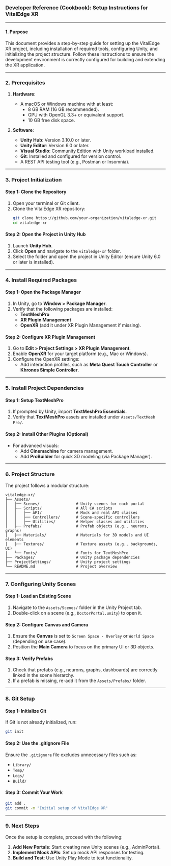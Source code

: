 ### **Developer Reference (Cookbook): Setup Instructions for VitalEdge XR**

---

#### **1. Purpose**
This document provides a step-by-step guide for setting up the VitalEdge XR project, including installation of required tools, configuring Unity, and initializing the project structure. Follow these instructions to ensure the development environment is correctly configured for building and extending the XR application.

---

### **2. Prerequisites**

1. **Hardware**:
   - A macOS or Windows machine with at least:
     - 8 GB RAM (16 GB recommended).
     - GPU with OpenGL 3.3+ or equivalent support.
     - 10 GB free disk space.

2. **Software**:
   - **Unity Hub**: Version 3.10.0 or later.
   - **Unity Editor**: Version 6.0 or later.
   - **Visual Studio**: Community Edition with Unity workload installed.
   - **Git**: Installed and configured for version control.
   - A REST API testing tool (e.g., Postman or Insomnia).

---

### **3. Project Initialization**

#### **Step 1: Clone the Repository**
1. Open your terminal or Git client.
2. Clone the VitalEdge XR repository:
   ```bash
   git clone https://github.com/your-organization/vitaledge-xr.git
   cd vitaledge-xr
   ```

#### **Step 2: Open the Project in Unity Hub**
1. Launch **Unity Hub**.
2. Click **Open** and navigate to the `vitaledge-xr` folder.
3. Select the folder and open the project in Unity Editor (ensure Unity 6.0 or later is installed).

---

### **4. Install Required Packages**

#### **Step 1: Open the Package Manager**
1. In Unity, go to **Window > Package Manager**.
2. Verify that the following packages are installed:
   - **TextMeshPro**
   - **XR Plugin Management**
   - **OpenXR** (add it under XR Plugin Management if missing).

#### **Step 2: Configure XR Plugin Management**
1. Go to **Edit > Project Settings > XR Plugin Management**.
2. Enable **OpenXR** for your target platform (e.g., Mac or Windows).
3. Configure the OpenXR settings:
   - Add interaction profiles, such as **Meta Quest Touch Controller** or **Khronos Simple Controller**.

---

### **5. Install Project Dependencies**

#### **Step 1: Setup TextMeshPro**
1. If prompted by Unity, import **TextMeshPro Essentials**.
2. Verify that **TextMeshPro** assets are installed under `Assets/TextMesh Pro/`.

#### **Step 2: Install Other Plugins (Optional)**
- For advanced visuals:
  - Add **Cinemachine** for camera management.
  - Add **ProBuilder** for quick 3D modeling (via Package Manager).

---

### **6. Project Structure**

The project follows a modular structure:

```
vitaledge-xr/
├── Assets/
│   ├── Scenes/                # Unity scenes for each portal
│   ├── Scripts/               # All C# scripts
│   │   ├── API/               # Mock and real API classes
│   │   ├── Controllers/       # Scene-specific controllers
│   │   ├── Utilities/         # Helper classes and utilities
│   ├── Prefabs/               # Prefab objects (e.g., neurons, graphs)
│   ├── Materials/             # Materials for 3D models and UI elements
│   ├── Textures/              # Texture assets (e.g., backgrounds, UI)
│   └── Fonts/                 # Fonts for TextMeshPro
├── Packages/                  # Unity package dependencies
├── ProjectSettings/           # Unity project settings
└── README.md                  # Project overview
```

---

### **7. Configuring Unity Scenes**

#### **Step 1: Load an Existing Scene**
1. Navigate to the `Assets/Scenes/` folder in the Unity Project tab.
2. Double-click on a scene (e.g., `DoctorPortal.unity`) to open it.

#### **Step 2: Configure Canvas and Camera**
1. Ensure the **Canvas** is set to `Screen Space - Overlay` or `World Space` (depending on use case).
2. Position the **Main Camera** to focus on the primary UI or 3D objects.

#### **Step 3: Verify Prefabs**
1. Check that prefabs (e.g., neurons, graphs, dashboards) are correctly linked in the scene hierarchy.
2. If a prefab is missing, re-add it from the `Assets/Prefabs/` folder.

---

### **8. Git Setup**

#### **Step 1: Initialize Git**
If Git is not already initialized, run:
```bash
git init
```

#### **Step 2: Use the .gitignore File**
Ensure the `.gitignore` file excludes unnecessary files such as:
- `Library/`
- `Temp/`
- `Logs/`
- `Build/`

#### **Step 3: Commit Your Work**
```bash
git add .
git commit -m "Initial setup of VitalEdge XR"
```

---

### **9. Next Steps**
Once the setup is complete, proceed with the following:
1. **Add New Portals**: Start creating new Unity scenes (e.g., AdminPortal).
2. **Implement Mock APIs**: Set up mock API responses for testing.
3. **Build and Test**: Use Unity Play Mode to test functionality.
